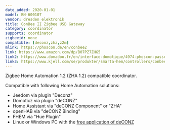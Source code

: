 ```yaml
---
date_added: 2020-01-01
model: BN-600107
vendor: dresden elektronik
title: ConBee II Zigbee USB Gateway
category: coordinator
supports: coordinator
zigbeeid: none
compatible: [deconz,zha,z2m]
mlink: https://phoscon.de/en/conbee2
link: https://www.amazon.com/dp/B07PZ7ZHG5
link2: https://www.domadoo.fr/en/interface-domotique/4974-phoscon-passerelle-universelle-zigbee-usb-conbee-ii-4260350821328.html
link3: https://www.kjell.com/se/produkter/smarta-hem/controllers/conbee-ii-zigbee-controller-for-usb-p51419
---
```

Zigbee Home Automation 1.2 (ZHA 1.2) compatible coordinator.

Compatible with following Home Automation solutions:
- Jeedom via plugin "Deconz"
- Domoticz via plugin "deCONZ"
- Home Assistant via "deCONZ Component" or "ZHA"
- openHAB via "deCONZ Binding"
- FHEM via "Hue Plugin"
- Linux or Windows PC with the [free application of deCONZ](https://phoscon.de/en/conbee2/install) 
